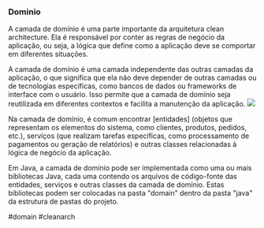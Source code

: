 ### Dominio

A camada de domínio é uma parte importante da arquitetura clean architecture. Ela é responsável por conter as regras de negócio da aplicação, ou seja, a lógica que define como a aplicação deve se comportar em diferentes situações.

A camada de domínio é uma camada independente das outras camadas da aplicação, o que significa que ela não deve depender de outras camadas ou de tecnologias específicas, como bancos de dados ou frameworks de interface com o usuário. Isso permite que a camada de domínio seja reutilizada em diferentes contextos e facilita a manutenção da aplicação.
![](https://2.bp.blogspot.com/-M5pFEK-jqOM/VvuqEyHR5BI/AAAAAAAAHlg/OwKnmVPhz7g3kxae_voav4D-85wS1Ty9Q/s1600/788.JPG)

Na camada de domínio, é comum encontrar [entidades] (objetos que representam os elementos do sistema, como clientes, produtos, pedidos, etc.), serviços (que realizam tarefas específicas, como processamento de pagamentos ou geração de relatórios) e outras classes relacionadas à lógica de negócio da aplicação.

Em Java, a camada de domínio pode ser implementada como uma ou mais bibliotecas Java, cada uma contendo os arquivos de código-fonte das entidades, serviços e outras classes da camada de domínio. Estas bibliotecas podem ser colocadas na pasta "domain" dentro da pasta "java" da estrutura de pastas do projeto.

#domain #cleanarch